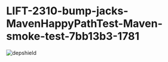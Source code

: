 # LIFT-2310-bump-jacks-MavenHappyPathTest-Maven-smoke-test-7bb13b3-1781

![depshield](https://dev1.dev.depshield.sonatype.org/badges/depshield-testing/LIFT-2310-bump-jacks-MavenHappyPathTest-Maven-smoke-test-7bb13b3-1781/depshield.svg)